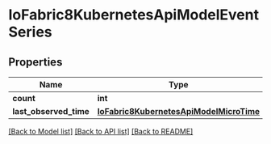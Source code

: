 # IoFabric8KubernetesApiModelEventSeries

## Properties
Name | Type | Description | Notes
------------ | ------------- | ------------- | -------------
**count** | **int** |  | [optional] 
**last_observed_time** | [**IoFabric8KubernetesApiModelMicroTime**](IoFabric8KubernetesApiModelMicroTime.md) |  | [optional] 

[[Back to Model list]](../README.md#documentation-for-models) [[Back to API list]](../README.md#documentation-for-api-endpoints) [[Back to README]](../README.md)

